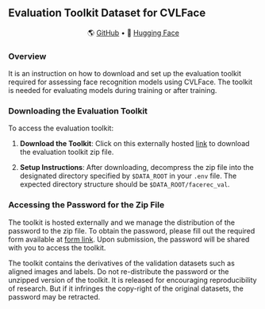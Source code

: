 ## Evaluation Toolkit Dataset for CVLFace

<p align="center">
 🌎 <a href="https://github.com/mk-minchul/CVLface" target="_blank">GitHub</a> • 🤗 <a href="https://huggingface.co/minchul" target="_blank">Hugging Face</a> 
</p>

### Overview
It is an instruction on how to download and set up the evaluation toolkit required for assessing face recognition models using CVLFace. The toolkit is needed for evaluating models during training or after training. 

### Downloading the Evaluation Toolkit
To access the evaluation toolkit:

1. **Download the Toolkit**: Click on this externally hosted [link](https://drive.google.com/file/d/1NSjSs__RlgJjGPJTWCY9EzTJUx-WRuaq/view?usp=sharing) to download the evaluation toolkit zip file.

2. **Setup Instructions**: After downloading, decompress the zip file into the designated directory specified by `$DATA_ROOT` in your `.env` file. The expected directory structure should be `$DATA_ROOT/facerec_val`.


### Accessing the Password for the Zip File
The toolkit is hosted externally and we manage the distribution of the password to the zip file. 
To obtain the password, please fill out the required form available at [form link](https://forms.gle/qEuXMbLA4f8tkEbg9). Upon submission, the password will be shared with you to access the toolkit.

The toolkit contains the derivatives of the validation datasets such as aligned images and labels. 
Do not re-distribute the password or the unzipped version of the toolkit. It is released for encouraging reproducibility of research. 
But if it infringes the copy-right of the original datasets, the password may be retracted.

